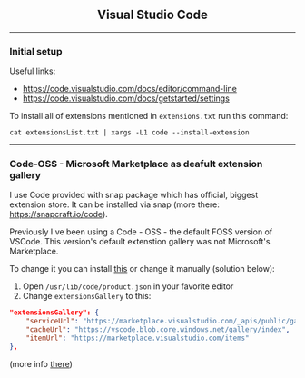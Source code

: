 <h2 align="center">Visual Studio Code</h2>

---

### **Initial setup**

Useful links:
- https://code.visualstudio.com/docs/editor/command-line
- https://code.visualstudio.com/docs/getstarted/settings

To install all of extensions mentioned in `extensions.txt` run this command:
```
cat extensionsList.txt | xargs -L1 code --install-extension
```

---

### **Code-OSS - Microsoft Marketplace as deafult extension gallery**

I use Code provided with snap package which has official, biggest extension store.
It can be installed via snap (more there: https://snapcraft.io/code).

Previously I've been using a Code - OSS - the default FOSS version of VSCode. This version's default extenstion gallery was not Microsoft's Marketplace.

To change it you can install [this](https://aur.archlinux.org/packages/code-marketplace/) or change it manually (solution below): 

1. Open `/usr/lib/code/product.json` in your favorite editor
2. Change `extensionsGallery` to this:
```JSON
"extensionsGallery": {
    "serviceUrl": "https://marketplace.visualstudio.com/_apis/public/gallery",
    "cacheUrl": "https://vscode.blob.core.windows.net/gallery/index",
    "itemUrl": "https://marketplace.visualstudio.com/items"
},
```
(more info [there](https://github.com/VSCodium/vscodium/issues/418#issuecomment-643664182))